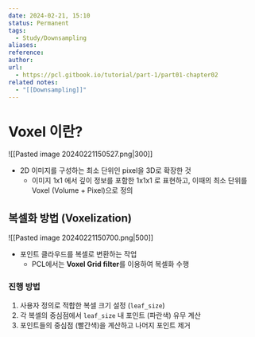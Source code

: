 ```yaml
---
date: 2024-02-21, 15:10
status: Permanent
tags:
  - Study/Downsampling
aliases: 
reference: 
author: 
url:
  - https://pcl.gitbook.io/tutorial/part-1/part01-chapter02
related notes:
  - "[[Downsampling]]"
---
```

# Voxel 이란?
![[Pasted image 20240221150527.png|300]]
- 2D 이미지를 구성하는 최소 단위인 pixel을 3D로 확장한 것
	- 이미지 1x1 에서 깊이 정보를 포함한 1x1x1 로 표현하고, 이때의 최소 단위를 Voxel (Volume + Pixel)으로 정의
## 복셀화 방법 (Voxelization)
![[Pasted image 20240221150700.png|500]]
- 포인트 클라우드를 복셀로 변환하는 작업
	- PCL에서는 **Voxel Grid filter**를 이용하여 복셀화 수행
### 진행 방법
1. 사용자 정의로 적합한 복셀 크기 설정 (`leaf_size`)
2. 각 복셀의 중심점에서 `leaf_size` 내 포인트 (파란색) 유무 계산
3. 포인트들의 중심점 (빨간색)을 계산하고 나머지 포인트 제거